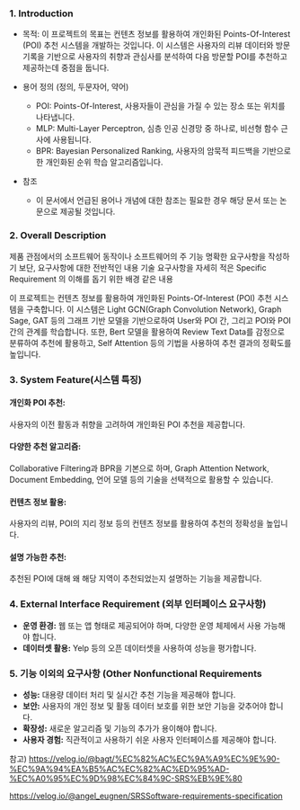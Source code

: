 ### 1. Introduction
- 목적: 이 프로젝트의 목표는 컨텐츠 정보를 활용하여 개인화된 Points-Of-Interest (POI) 추천 시스템을 개발하는 것입니다. 이 시스템은 사용자의 리뷰 데이터와 방문 기록을 기반으로 사용자의 취향과 관심사를 분석하여 다음 방문할 POI를 추천하고 제공하는데 중점을 둡니다.

- 용어 정의 (정의, 두문자어, 약어)
	- POI: Points-Of-Interest, 사용자들이 관심을 가질 수 있는 장소 또는 위치를 나타냅니다.
	- MLP: Multi-Layer Perceptron, 심층 인공 신경망 중 하나로, 비선형 함수 근사에 사용됩니다.
	- BPR: Bayesian Personalized Ranking, 사용자의 암묵적 피드백을 기반으로한 개인화된 순위 학습 알고리즘입니다.

- 참조
	- 이 문서에서 언급된 용어나 개념에 대한 참조는 필요한 경우 해당 문서 또는 논문으로 제공될 것입니다.



### 2. Overall Description
제품 관점에서의 소프트웨어 동작이나 소프트웨어의 주 기능
명확한 요구사항을 작성하기 보단, 요구사항에 대한 전반적인 내용 기술 
요구사항을 자세히 적은 Specific Requirement 의 이해를 돕기 위한 배경 같은 내용

이 프로젝트는 컨텐츠 정보를 활용하여 개인화된 Points-Of-Interest (POI) 추천 시스템을 구축합니다. 이 시스템은 Light GCN(Graph Convolution Network), Graph Sage, GAT 등의 그래프 기반 모델을 기반으로하여 User와 POI 간, 그리고 POI와 POI 간의 관계를 학습합니다. 또한, Bert 모델을 활용하여 Review Text Data를 감정으로 분류하여 추천에 활용하고, Self Attention 등의 기법을 사용하여 추천 결과의 정확도를 높입니다.


### 3. System Feature(시스템 특징)
#### 개인화 POI 추천:
사용자의 이전 활동과 취향을 고려하여 개인화된 POI 추천을 제공합니다.

#### 다양한 추천 알고리즘: 
Collaborative Filtering과 BPR을 기본으로 하며, Graph Attention Network, Document Embedding, 언어 모델 등의 기술을 선택적으로 활용할 수 있습니다.

#### 컨텐츠 정보 활용: 
사용자의 리뷰, POI의 지리 정보 등의 컨텐츠 정보를 활용하여 추천의 정확성을 높입니다.

#### 설명 가능한 추천: 
추천된 POI에 대해 왜 해당 지역이 추천되었는지 설명하는 기능을 제공합니다.




### 4. External Interface Requirement (외부 인터페이스 요구사항)
- **운영 환경:** 웹 또는 앱 형태로 제공되어야 하며, 다양한 운영 체제에서 사용 가능해야 합니다.
- **데이터셋 활용:** Yelp 등의 오픈 데이터셋을 사용하여 성능을 평가합니다.


### 5. 기능 이외의 요구사항 (Other Nonfunctional Requirements
- **성능:** 대용량 데이터 처리 및 실시간 추천 기능을 제공해야 합니다.
- **보안:** 사용자의 개인 정보 및 활동 데이터 보호를 위한 보안 기능을 갖추어야 합니다.
- **확장성:** 새로운 알고리즘 및 기능의 추가가 용이해야 합니다.
- **사용자 경험:** 직관적이고 사용하기 쉬운 사용자 인터페이스를 제공해야 합니다.







참고)
https://velog.io/@bagt/%EC%82%AC%EC%9A%A9%EC%9E%90-%EC%9A%94%EA%B5%AC%EC%82%AC%ED%95%AD-%EC%A0%95%EC%9D%98%EC%84%9C-SRS%EB%9E%80

https://velog.io/@angel_eugnen/SRSSoftware-requirements-specification

